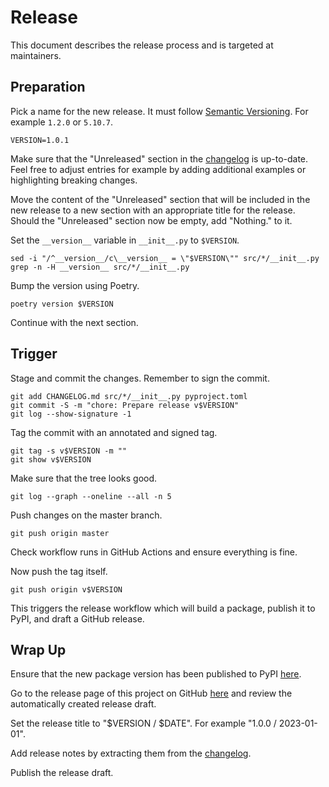 # Release

This document describes the release process and is targeted at maintainers.

## Preparation

Pick a name for the new release. It must follow
[Semantic Versioning](https://semver.org). For example `1.2.0` or `5.10.7`.

```
VERSION=1.0.1
```

Make sure that the "Unreleased" section in the [changelog](CHANGELOG.md) is
up-to-date. Feel free to adjust entries for example by adding additional
examples or highlighting breaking changes.

Move the content of the "Unreleased" section that will be included in the new
release to a new section with an appropriate title for the release. Should the
"Unreleased" section now be empty, add "Nothing." to it.

Set the `__version__` variable in `__init__.py` to `$VERSION`.

```
sed -i "/^__version__/c\__version__ = \"$VERSION\"" src/*/__init__.py
grep -n -H __version__ src/*/__init__.py
```

Bump the version using Poetry.

```
poetry version $VERSION
```

Continue with the next section.

## Trigger

Stage and commit the changes. Remember to sign the commit.

```
git add CHANGELOG.md src/*/__init__.py pyproject.toml
git commit -S -m "chore: Prepare release v$VERSION"
git log --show-signature -1
```

Tag the commit with an annotated and signed tag.

```
git tag -s v$VERSION -m ""
git show v$VERSION
```

Make sure that the tree looks good.

```
git log --graph --oneline --all -n 5
```

Push changes on the master branch.

```
git push origin master
```

Check workflow runs in GitHub Actions and ensure everything is fine.

Now push the tag itself.

```
git push origin v$VERSION
```

This triggers the release workflow which will build a package, publish it to
PyPI, and draft a GitHub release.

## Wrap Up

Ensure that the new package version has been published to PyPI
[here](https://pypi.org/project/prometheus-fastapi-instrumentator).

Go to the release page of this project on GitHub
[here](https://github.com/trallnag/prometheus-fastapi-instrumentator/releases)
and review the automatically created release draft.

Set the release title to "$VERSION / $DATE". For example "1.0.0 / 2023-01-01".

Add release notes by extracting them from the [changelog](CHANGELOG.md).

Publish the release draft.
